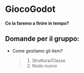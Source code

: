 # GiocoGodot

#### Ce la faremo a finire in tempo?

## Domande per il gruppo:
- Come gestiamo gli item?
	> 1. Struttura/Classe
	> 2. Nodo nuovo